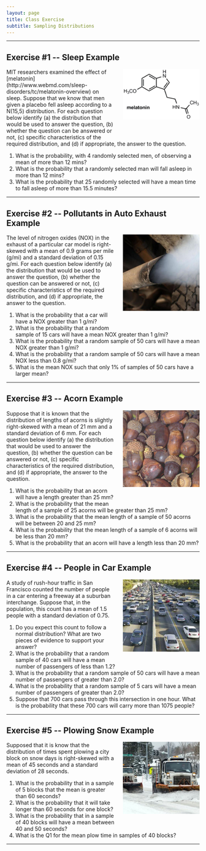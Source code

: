 ```yaml
---
layout: page
title: Class Exercise
subtitle: Sampling Distributions
---
```

<style>
img {
   display: inline-block;
   margin: 0px 0px  40px 20px;
   float: right;
   width: 200px;
}
</style>

----

## Exercise #1 -- Sleep Example
<img src="imgs/melatonin.png" alt="melatonin">
MIT researchers examined the effect of [melatonin](http://www.webmd.com/sleep-disorders/tc/melatonin-overview) on sleep.  Suppose that we know that men given a placebo fell asleep according to a N(15,5) distribution.  For each question below identify (a) the distribution that would be used to answer the question, (b) whether the question can be answered or not, (c) specific characteristics of the required distribution, and (d) if appropriate, the answer to the question.

1. What is the probability, with 4 randomly selected men, of observing a mean of more than 12 mins?
1. What is the probability that a randomly selected man will fall asleep in more than 12 mins?
1. What is the probability that 25 randomly selected will have a mean time to fall asleep of more than 15.5 minutes?

----

## Exercise #2 -- Pollutants in Auto Exhaust Example
<img src="imgs/exhaust.jpg" alt="Exhaust">
The level of nitrogen oxides (NOX) in the exhaust of a particular car model is right-skewed with a mean of 0.9 grams per mile (g/mi) and a standard deviation of 0.15 g/mi.  For each question below identify (a) the distribution that would be used to answer the question, (b) whether the question can be answered or not, (c) specific characteristics of the required distribution, and (d) if appropriate, the answer to the question.

1. What is the probability that a car will have a NOX greater than 1 g/mi?
1. What is the probability that a random sample of 15 cars will have a mean NOX greater than 1 g/mi?
1. What is the probability that a random sample of 50 cars will have a mean NOX greater than 1 g/mi?
1. What is the probability that a random sample of 50 cars will have a mean NOX less than 0.8 g/mi?
1. What is the mean NOX such that only 1% of samples of 50 cars have a larger mean?

----

## Exercise #3 -- Acorn Example
<img src="imgs/acorns.jpg" alt="Exhaust">
Suppose that it is known that the distribution of lengths of acorns is slightly right-skewed with a mean of 21 mm and a standard deviation of 6 mm.  For each question below identify (a) the distribution that would be used to answer the question, (b) whether the question can be answered or not, (c) specific characteristics of the required distribution, and (d) if appropriate, the answer to the question.

1. What is the probability that an acorn will have a length greater than 25 mm?
1. What is the probability that the mean length of a sample of 25 acorns will be greater than 25 mm?
1.	What is the probability that the mean length of a sample of 50 acorns will be between 20 and 25 mm?
1. What is the probability that the mean length of a sample of 6 acorns will be less than 20 mm?
1. What is the probability that an acorn will have a length less than 20 mm?

----

## Exercise #4 -- People in Car Example
<img src="imgs/carpooling.jpg" alt="Exhaust">
A study of rush-hour traffic in San Francisco counted the number of people in a car entering a freeway at a suburban interchange.  Suppose that, in the population, this count has a mean of 1.5 people with a standard deviation of 0.75.

1. Do you expect this count to follow a normal distribution?  What are two pieces of evidence to support your answer?
1. What is the probability that a random sample of 40 cars will have a mean number of passengers of less than 1.2?
1. What is the probability that a random sample of 50 cars will have a mean number of passengers of greater than 2.0?
1. What is the probability that a random sample of 5 cars will have a mean number of passengers of greater than 2.0?
1. Suppose that 700 cars pass through this intersection in one hour.  What is the probability that these 700 cars will carry more than 1075 people?

----

## Exercise #5 -- Plowing Snow Example
<img src="imgs/snowplow.jpg" alt="Exhaust">
Supposed that it is know that the distribution of times spent plowing a city block on snow days is right-skewed with a mean of 45 seconds and a standard deviation of 28 seconds.

1. What is the probability that in a sample of 5 blocks that the mean is greater than 60 seconds?
1. What is the probability that it will take longer than 60 seconds for one block?
1. What is the probability that in a sample of 40 blocks will have a mean between 40 and 50 seconds?
1. What is the Q1 for the mean plow time in samples of 40 blocks?

----
